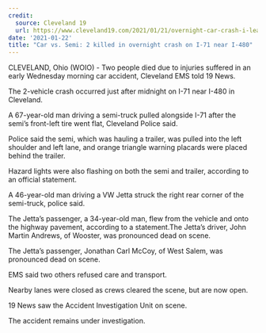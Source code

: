 ```yaml
---
credit:
  source: Cleveland 19 
  url: https://www.cleveland19.com/2021/01/21/overnight-car-crash-i-leaves-dead-cleveland-ems-says/
date: '2021-01-22'
title: "Car vs. Semi: 2 killed in overnight crash on I-71 near I-480"
---
```

CLEVELAND, Ohio (WOIO) - Two people died due to injuries suffered in an early Wednesday morning car accident, Cleveland EMS told 19 News.

The 2-vehicle crash occurred just after midnight on I-71 near I-480 in Cleveland.

A 67-year-old man driving a semi-truck pulled alongside I-71 after the semi’s front-left tire went flat, Cleveland Police said.

Police said the semi, which was hauling a trailer, was pulled into the left shoulder and left lane, and orange triangle warning placards were placed behind the trailer.

Hazard lights were also flashing on both the semi and trailer, according to an official statement.

A 46-year-old man driving a VW Jetta struck the right rear corner of the semi-truck, police said.

The Jetta’s passenger, a 34-year-old man, flew from the vehicle and onto the highway pavement, according to a statement.The Jetta’s driver, John Martin Andrews, of Wooster, was pronounced dead on scene.

The Jetta’s passenger, Jonathan Carl McCoy, of West Salem, was pronounced dead on scene.

EMS said two others refused care and transport.

Nearby lanes were closed as crews cleared the scene, but are now open.

19 News saw the Accident Investigation Unit on scene.

The accident remains under investigation.
